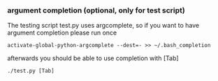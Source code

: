 ### argument completion (optional, only for test script)

The testing script test.py uses argcomplete, so if you want to have argument completion please run once

    activate-global-python-argcomplete --dest=- >> ~/.bash_completion

afterwards you should be able to use completion with [Tab]

    ./test.py [Tab]

